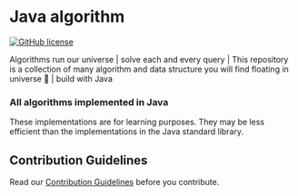 # Java algorithm

[![GitHub license](https://img.shields.io/github/license/Naereen/StrapDown.js.svg)](LICENSE)

Algorithms run our universe | solve each and every query | This repository is a collection of many algorithm and data structure you will find floating in universe 🚀  | build with Java

### All algorithms implemented in Java
These implementations are for learning purposes.
They may be less efficient than the implementations in the Java standard library.

## Contribution Guidelines
Read our [Contribution Guidelines](CONTRIBUTING.md) before you contribute.
